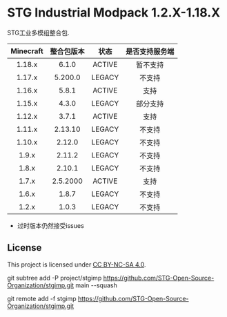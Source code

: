 # STG Industrial Modpack 1.2.X-1.18.X
STG工业多模组整合包.

| Minecraft |  整合包版本  | 状态 | 是否支持服务端|
| :----: |:-------:| :---: |:-------:|
| 1.18.x | 6.1.0  | ACTIVE| 暂不支持 |
| 1.17.x | 5.200.0  | LEGACY| 不支持   |
| 1.16.x | 5.8.1 | ACTIVE| 支持     |
| 1.15.x | 4.3.0 | LEGACY| 部分支持 |
| 1.12.x | 3.7.1  | ACTIVE| 支持     |
| 1.11.x | 2.13.10  | LEGACY| 不支持   |
| 1.10.x | 2.12.0 | LEGACY| 不支持   |
| 1.9.x | 2.11.2 | LEGACY | 不支持   |
| 1.8.x | 2.10.1  | LEGACY | 不支持   |
| 1.7.x | 2.5.2000  | ACTIVE | 支持     |
| 1.6.x | 1.8.7 | LEGACY | 不支持   |
| 1.2.x | 1.0.3  | LEGACY | 不支持   |

* 过时版本仍然接受issues

## License

This project is licensed under [CC BY-NC-SA 4.0](LICENSE).

git subtree add -P project/stgimp https://github.com/STG-Open-Source-Organization/stgimp.git main --squash

git remote add -f stgimp https://github.com/STG-Open-Source-Organization/stgimp.git